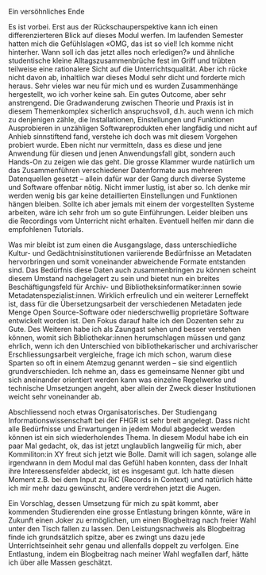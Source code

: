 Ein versöhnliches Ende

Es ist vorbei. Erst aus der Rückschauperspektive kann ich einen differenzierteren Blick auf dieses Modul werfen. Im laufenden Semester hatten 
mich die Gefühlslagen «OMG, das ist so viel! Ich komme nicht hinterher. Wann soll ich das jetzt alles noch erledigen?» und ähnliche studentische 
kleine Alltagszusammenbrüche fest im Griff und trübten teilweise eine rationalere Sicht auf die Unterrichtsqualität. Aber ich rücke nicht davon 
ab, inhaltlich war dieses Modul sehr dicht und forderte mich heraus. Sehr vieles war neu für mich und es wurden Zusammenhänge hergestellt, wo 
ich vorher keine sah. Ein gutes Outcome, aber sehr anstrengend.
Die Gradwanderung zwischen Theorie und Praxis ist in diesem Themenkomplex sicherlich anspruchsvoll, d.h. auch wenn ich mich zu denjenigen zähle, 
die Installationen, Einstellungen und Funktionen Ausprobieren in unzähligen Softwareprodukten eher langfädig und nicht auf Anhieb sinnstiftend fand, 
verstehe ich doch was mit diesem Vorgehen probiert wurde. Eben nicht nur vermitteln, dass es diese und jene Anwendung für diesen und jenen Anwendungsfall 
gibt, sondern auch Hands-On zu zeigen wie das geht. Die grosse Klammer wurde natürlich um das Zusammenführen verschiedener Datenformate aus mehreren 
Datenquellen gesetzt – allein dafür war der Gang durch diverse Systeme und Software offenbar nötig. Nicht immer lustig, ist aber so.
Ich denke mir werden wenig bis gar keine detaillierten Einstellungen und Funktionen hängen bleiben. Sollte ich aber jemals mit einem der vorgestellten 
Systeme arbeiten, wäre ich sehr froh um so gute Einführungen. Leider bleiben uns die Recordings vom Unterricht nicht erhalten. Eventuell helfen mir dann 
die empfohlenen Tutorials. 

Was mir bleibt ist zum einen die Ausgangslage, dass unterschiedliche Kultur- und Gedächtnisinstitutionen variierende Bedürfnisse an Metadaten hervorbringen 
und somit voneinander abweichende Formate entstanden sind. Das Bedürfnis diese Daten auch zusammenbringen zu können scheint diesem Umstand nachgelagert zu 
sein und bietet nun ein breites Beschäftigungsfeld für Archiv- und Bibliotheksinformatiker:innen sowie Metadatenspezialist:innen. Wirklich erfreulich und 
ein weiterer Lerneffekt ist, dass für die Übersetzungsarbeit der verschiedenen Metadaten jede Menge Open Source-Software oder niederschwellig proprietäre 
Software entwickelt worden ist. Den Fokus darauf halte ich den Dozenten sehr zu Gute. Des Weiteren habe ich als Zaungast sehen und besser verstehen können, 
womit sich Bibliothekar:innen herumschlagen müssen und ganz ehrlich, wenn ich den Unterschied von bibliothekarischer und archivarischer Erschliessungsarbeit 
vergleiche, frage ich mich schon, warum diese Sparten so oft in einem Atemzug genannt werden – sie sind eigentlich grundverschieden. Ich nehme an, dass es 
gemeinsame Nenner gibt und sich aneinander orientiert werden kann was einzelne Regelwerke und technische Umsetzungen angeht, aber allein der Zweck dieser 
Institutionen weicht sehr voneinander ab.

Abschliessend noch etwas Organisatorisches. Der Studiengang Informationswissenschaft bei der FHGR ist sehr breit angelegt. Dass nicht alle Bedürfnisse und 
Erwartungen in jedem Modul abgedeckt werden können ist ein sich wiederholendes Thema. In diesem Modul habe ich ein paar Mal gedacht, ok, das ist jetzt 
unglaublich langweilig für mich, aber Kommiliton:in XY freut sich jetzt wie Bolle. Damit will ich sagen, solange alle irgendwann in dem Modul mal das Gefühl 
haben konnten, dass der Inhalt ihre Interessensfelder abdeckt, ist es insgesamt gut. Ich hatte diesen Moment z.B. bei dem Input zu RiC (Records in Context) und 
natürlich hätte ich mir mehr dazu gewünscht, andere verdrehen jetzt die Augen.

Ein Vorschlag, dessen Umsetzung für mich zu spät kommt, aber kommenden Studierenden eine grosse Entlastung bringen könnte, wäre in Zukunft einen Joker zu 
ermöglichen, um einen Blogbeitrag nach freier Wahl unter den Tisch fallen zu lassen. Den Leistungsnachweis als Blogbeitrag finde ich grundsätzlich spitze, aber 
es zwingt uns dazu jede Unterrichtseinheit sehr genau und allenfalls doppelt zu verfolgen. Eine Entlastung, indem ein Blogbeitrag nach meiner Wahl wegfallen 
darf, hätte ich über alle Massen geschätzt.

